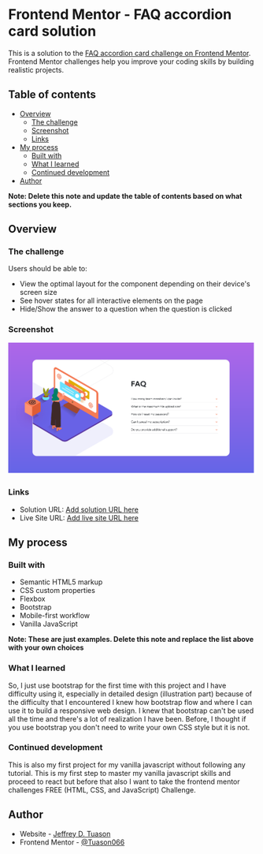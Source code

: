 # Frontend Mentor - FAQ accordion card solution

This is a solution to the [FAQ accordion card challenge on Frontend Mentor](https://www.frontendmentor.io/challenges/faq-accordion-card-XlyjD0Oam). Frontend Mentor challenges help you improve your coding skills by building realistic projects. 

## Table of contents

- [Overview](#overview)
  - [The challenge](#the-challenge)
  - [Screenshot](#screenshot)
  - [Links](#links)
- [My process](#my-process)
  - [Built with](#built-with)
  - [What I learned](#what-i-learned)
  - [Continued development](#continued-development)
- [Author](#author)

**Note: Delete this note and update the table of contents based on what sections you keep.**

## Overview

### The challenge

Users should be able to:

- View the optimal layout for the component depending on their device's screen size
- See hover states for all interactive elements on the page
- Hide/Show the answer to a question when the question is clicked

### Screenshot

![](./Screenshot%202022-05-19%20at%2023-36-21%20Frontend%20Mentor%20FAQ%20Accordion%20Card.png)

### Links

- Solution URL: [Add solution URL here](https://github.com/Tuason066/FAQ-Accordion-Card.git)
- Live Site URL: [Add live site URL here](https://your-live-site-url.com)

## My process

### Built with

- Semantic HTML5 markup
- CSS custom properties
- Flexbox
- Bootstrap
- Mobile-first workflow
- Vanilla JavaScript

**Note: These are just examples. Delete this note and replace the list above with your own choices**

### What I learned

So, I just use bootstrap for the first time with this project and I have difficulty using it, especially in detailed design (illustration part) because of the difficulty that I encountered I knew how bootstrap flow and where I can use it to build a responsive web design. I knew that bootstrap can't be used all the time and there's a lot of realization I have been. Before, I thought if you use bootstrap you don't need to write your own CSS style but it is not. 

### Continued development

This is also my first project for my vanilla javascript without following any tutorial. This is my first step to master my vanilla javascript skills and proceed to react but before that also I want to take the frontend mentor challenges FREE (HTML, CSS, and JavaScript) Challenge.

## Author

- Website - [Jeffrey D. Tuason](https://www.facebook.com/Tuason06)
- Frontend Mentor - [@Tuason066](https://www.frontendmentor.io/profile/Tuason066)
